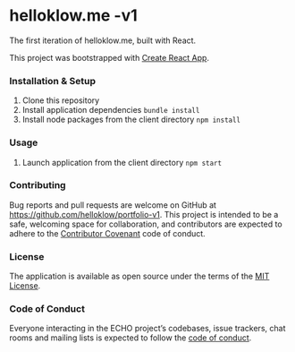 # helloklow.me -v1
The first iteration of helloklow.me, built with React. 

This project was bootstrapped with [Create React App](https://github.com/facebook/create-react-app).

### Installation & Setup
1. Clone this repository
2. Install application dependencies 
    `bundle install`
3. Install node packages from the client directory
    `npm install`

### Usage
1. Launch application from the client directory
    `npm start`

### Contributing
Bug reports and pull requests are welcome on GitHub at https://github.com/helloklow/portfolio-v1. This project is intended to be a safe, welcoming space for collaboration, and contributors are expected to adhere to the [Contributor Covenant](http://contributor-covenant.org) code of conduct.

### License
The application is available as open source under the terms of the [MIT License](https://opensource.org/licenses/MIT).

### Code of Conduct
Everyone interacting in the ECHO project’s codebases, issue trackers, chat rooms and mailing lists is expected to follow the [code of conduct](https://github.com/helloklow/blob/master/CODE_OF_CONDUCT.md).
